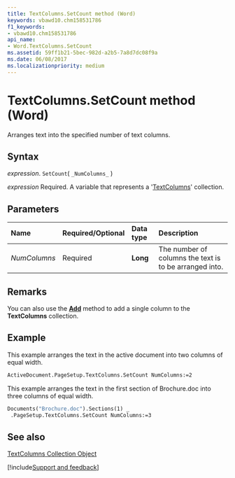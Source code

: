 ```yaml
---
title: TextColumns.SetCount method (Word)
keywords: vbawd10.chm158531786
f1_keywords:
- vbawd10.chm158531786
api_name:
- Word.TextColumns.SetCount
ms.assetid: 59ff1b21-5bec-982d-a2b5-7a8d7dc08f9a
ms.date: 06/08/2017
ms.localizationpriority: medium
---
```



# TextColumns.SetCount method (Word)

Arranges text into the specified number of text columns.


## Syntax

_expression_. `SetCount`( `_NumColumns_` )

_expression_ Required. A variable that represents a '[TextColumns](Word(textcolumns).md)' collection.


## Parameters



|Name|Required/Optional|Data type|Description|
|:-----|:-----|:-----|:-----|
| _NumColumns_|Required| **Long**|The number of columns the text is to be arranged into.|

## Remarks

You can also use the **[Add](Word.TextColumns.Add.md)** method to add a single column to the **TextColumns** collection.


## Example

This example arranges the text in the active document into two columns of equal width.


```vb
ActiveDocument.PageSetup.TextColumns.SetCount NumColumns:=2
```

This example arranges the text in the first section of Brochure.doc into three columns of equal width.




```vb
Documents("Brochure.doc").Sections(1) _ 
 .PageSetup.TextColumns.SetCount NumColumns:=3
```


## See also


[TextColumns Collection Object](Word(textcolumns).md)

[!include[Support and feedback](~/includes/feedback-boilerplate.md)]